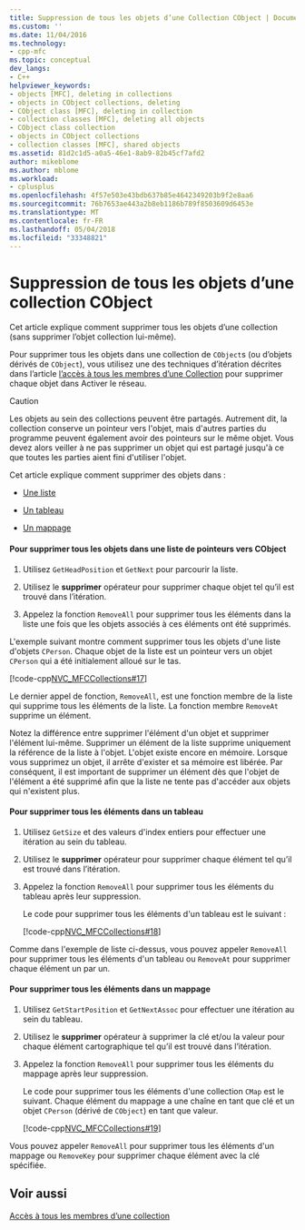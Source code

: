 ```yaml
---
title: Suppression de tous les objets d’une Collection CObject | Documents Microsoft
ms.custom: ''
ms.date: 11/04/2016
ms.technology:
- cpp-mfc
ms.topic: conceptual
dev_langs:
- C++
helpviewer_keywords:
- objects [MFC], deleting in collections
- objects in CObject collections, deleting
- CObject class [MFC], deleting in collection
- collection classes [MFC], deleting all objects
- CObject class collection
- objects in CObject collections
- collection classes [MFC], shared objects
ms.assetid: 81d2c1d5-a0a5-46e1-8ab9-82b45cf7afd2
author: mikeblome
ms.author: mblome
ms.workload:
- cplusplus
ms.openlocfilehash: 4f57e503e43bdb637b85e4642349203b9f2e8aa6
ms.sourcegitcommit: 76b7653ae443a2b8eb1186b789f8503609d6453e
ms.translationtype: MT
ms.contentlocale: fr-FR
ms.lasthandoff: 05/04/2018
ms.locfileid: "33348821"
---
```

# <a name="deleting-all-objects-in-a-cobject-collection"></a>Suppression de tous les objets d’une collection CObject
Cet article explique comment supprimer tous les objets d’une collection (sans supprimer l’objet collection lui-même).  
  
 Pour supprimer tous les objets dans une collection de `CObject`s (ou d’objets dérivés de `CObject`), vous utilisez une des techniques d’itération décrites dans l’article [l’accès à tous les membres d’une Collection](../mfc/accessing-all-members-of-a-collection.md) pour supprimer chaque objet dans Activer le réseau.  
  
> [!CAUTION]
>  Les objets au sein des collections peuvent être partagés. Autrement dit, la collection conserve un pointeur vers l'objet, mais d'autres parties du programme peuvent également avoir des pointeurs sur le même objet. Vous devez alors veiller à ne pas supprimer un objet qui est partagé jusqu'à ce que toutes les parties aient fini d'utiliser l'objet.  
  
 Cet article explique comment supprimer des objets dans :  
  
-   [Une liste](#_core_to_delete_all_objects_in_a_list_of_pointers_to_cobject)  
  
-   [Un tableau](#_core_to_delete_all_elements_in_an_array)  
  
-   [Un mappage](#_core_to_delete_all_elements_in_a_map)  
  
#### <a name="_core_to_delete_all_objects_in_a_list_of_pointers_to_cobject"></a>  Pour supprimer tous les objets dans une liste de pointeurs vers CObject  
  
1.  Utilisez `GetHeadPosition` et `GetNext` pour parcourir la liste.  
  
2.  Utilisez le **supprimer** opérateur pour supprimer chaque objet tel qu’il est trouvé dans l’itération.  
  
3.  Appelez la fonction `RemoveAll` pour supprimer tous les éléments dans la liste une fois que les objets associés à ces éléments ont été supprimés.  
  
 L'exemple suivant montre comment supprimer tous les objets d'une liste d'objets `CPerson`. Chaque objet de la liste est un pointeur vers un objet `CPerson` qui a été initialement alloué sur le tas.  
  
 [!code-cpp[NVC_MFCCollections#17](../mfc/codesnippet/cpp/deleting-all-objects-in-a-cobject-collection_1.cpp)]  
  
 Le dernier appel de fonction, `RemoveAll`, est une fonction membre de la liste qui supprime tous les éléments de la liste. La fonction membre `RemoveAt` supprime un élément.  
  
 Notez la différence entre supprimer l'élément d'un objet et supprimer l'élément lui-même. Supprimer un élément de la liste supprime uniquement la référence de la liste à l'objet. L'objet existe encore en mémoire. Lorsque vous supprimez un objet, il arrête d'exister et sa mémoire est libérée. Par conséquent, il est important de supprimer un élément dès que l'objet de l'élément a été supprimé afin que la liste ne tente pas d'accéder aux objets qui n'existent plus.  
  
#### <a name="_core_to_delete_all_elements_in_an_array"></a>  Pour supprimer tous les éléments dans un tableau  
  
1.  Utilisez `GetSize` et des valeurs d'index entiers pour effectuer une itération au sein du tableau.  
  
2.  Utilisez le **supprimer** opérateur pour supprimer chaque élément tel qu’il est trouvé dans l’itération.  
  
3.  Appelez la fonction `RemoveAll` pour supprimer tous les éléments du tableau après leur suppression.  
  
     Le code pour supprimer tous les éléments d'un tableau est le suivant :  
  
     [!code-cpp[NVC_MFCCollections#18](../mfc/codesnippet/cpp/deleting-all-objects-in-a-cobject-collection_2.cpp)]  
  
 Comme dans l'exemple de liste ci-dessus, vous pouvez appeler `RemoveAll` pour supprimer tous les éléments d'un tableau ou `RemoveAt` pour supprimer chaque élément un par un.  
  
#### <a name="_core_to_delete_all_elements_in_a_map"></a> Pour supprimer tous les éléments dans un mappage  
  
1.  Utilisez `GetStartPosition` et `GetNextAssoc` pour effectuer une itération au sein du tableau.  
  
2.  Utilisez le **supprimer** opérateur à supprimer la clé et/ou la valeur pour chaque élément cartographique tel qu’il est trouvé dans l’itération.  
  
3.  Appelez la fonction `RemoveAll` pour supprimer tous les éléments du mappage après leur suppression.  
  
     Le code pour supprimer tous les éléments d'une collection `CMap` est le suivant. Chaque élément du mappage a une chaîne en tant que clé et un objet `CPerson` (dérivé de `CObject`) en tant que valeur.  
  
     [!code-cpp[NVC_MFCCollections#19](../mfc/codesnippet/cpp/deleting-all-objects-in-a-cobject-collection_3.cpp)]  
  
 Vous pouvez appeler `RemoveAll` pour supprimer tous les éléments d'un mappage ou `RemoveKey` pour supprimer chaque élément avec la clé spécifiée.  
  
## <a name="see-also"></a>Voir aussi  
 [Accès à tous les membres d’une collection](../mfc/accessing-all-members-of-a-collection.md)

